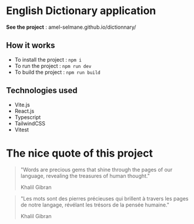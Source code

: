 # English Dictionary application
**See the project** : amel-selmane.github.io/dictionnary/

## How it works

* To install the project : `npm i`
* To run the project : `npm run dev`
* To build the project : `npm run build`

## Technologies used

* Vite.js
* React.js
* Typescript
* TailwindCSS
* Vitest

# The nice quote of this project
> "Words are precious gems that shine through the pages of our language, revealing the treasures of human thought."
>
> Khalil Gibran


> "Les mots sont des pierres précieuses qui brillent à travers les pages de notre langage, révélant les trésors de la pensée humaine."
>
> Khalil Gibran
